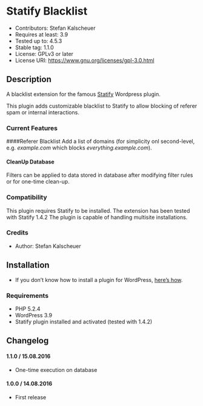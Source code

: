 # Statify Blacklist #
* Contributors:      Stefan Kalscheuer
* Requires at least: 3.9
* Tested up to:      4.5.3
* Stable tag:        1.1.0
* License:           GPLv3 or later
* License URI:       https://www.gnu.org/licenses/gpl-3.0.html

## Description ##
A blacklist extension for the famous [Statify](http://statify.de) Wordpress plugin.

This plugin adds customizable blacklist to Statify to allow blocking of referer spam or internal interactions.

### Current Features ##
####Referer Blacklist
Add a list of domains (for simplicity onl second-level, e.g. _example.com_ which blocks _everything.example.com_).

#### CleanUp Database
Filters can be applied to data stored in database after modifying filter rules or for one-time clean-up.


### Compatibility ###
This plugin requires Statify to be installed. The extension has been tested with Statify 1.4.2
The plugin is capable of handling multisite installations.

### Credits ###
* Author: Stefan Kalscheuer

## Installation ##
* If you don’t know how to install a plugin for WordPress, [here’s how](http://codex.wordpress.org/Managing_Plugins#Installing_Plugins).

### Requirements ###
* PHP 5.2.4
* WordPress 3.9
* Statify plugin installed and activated (tested with 1.4.2)

## Changelog
#### 1.1.0 / 15.08.2016
* One-time execution on database

#### 1.0.0 / 14.08.2016
* First release